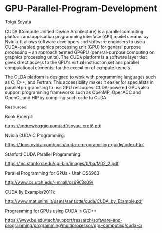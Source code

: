 # GPU-Parallel-Program-Development
Tolga Soyata

CUDA (Compute Unified Device Architecture) is a parallel computing platform and application programming interface (API) model created by Nvidia. It allows software developers and software engineers to use a CUDA-enabled graphics processing unit (GPU) for general purpose processing – an approach termed GPGPU (general-purpose computing on graphics processing units). The CUDA platform is a software layer that gives direct access to the GPU's virtual instruction set and parallel computational elements, for the execution of compute kernels.

The CUDA platform is designed to work with programming languages such as C, C++, and Fortran. This accessibility makes it easier for specialists in parallel programming to use GPU resources. CUDA-powered GPUs also support programming frameworks such as OpenMP, OpenACC and OpenCL;and HIP by compiling such code to CUDA. 

Resources: 

Book Excerpt: 

https://andrewboggio.com/pdf/soyata.crc18.pdf


Nvidia CUDA C Programming: 

https://docs.nvidia.com/cuda/cuda-c-programming-guide/index.html


Stanford CUDA Parallel Programming: 

https://mc.stanford.edu/cgi-bin/images/b/ba/M02_2.pdf

Parallel Programming for GPUs - Utah CS6963 

http://www.cs.utah.edu/~mhall/cs6963s09/


CUDA By Example(2011): 

http://www.mat.unimi.it/users/sansotte/cuda/CUDA_by_Example.pdf


Programming for GPUs using CUDA in C/C++

https://www.bu.edu/tech/support/research/software-and-programming/programming/multiprocessor/gpu-computing/cuda-c/

